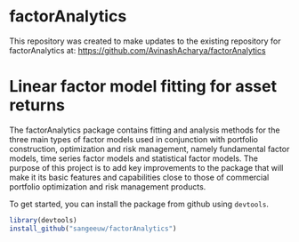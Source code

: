 # factorAnalytics
This repository was created to make updates to the existing repository for factorAnalytics at: https://github.com/AvinashAcharya/factorAnalytics

# Linear factor model fitting for asset returns

The factorAnalytics package contains fitting and analysis methods for the three main types of factor models used in conjunction with portfolio construction, optimization and risk management, namely fundamental factor models, time series factor models and statistical factor models. The purpose of this project is to add key improvements to the package that will make it its basic features and capabilities close to those of commercial portfolio optimization and risk management products.

To get started, you can install the package from github using `devtools`.
``` r
library(devtools)
install_github("sangeeuw/factorAnalytics")
```
